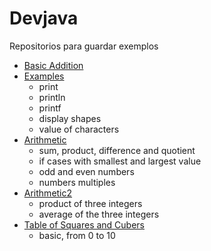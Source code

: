 # Devjava
Repositorios para guardar exemplos

* [Basic Addition](https://github.com/RenanBa/Devjava/blob/master/Matematica/Addition.java)
* [Examples](https://github.com/RenanBa/Devjava/blob/master/Matematica/Exercicios/ChapterTwo/Exemplos.java)
  - print
  - println
  - printf
  - display shapes
  - value of characters
* [Arithmetic](https://github.com/RenanBa/Devjava/blob/master/Matematica/Exercicios/ChapterTwo/Arithmetic.java)
  - sum, product, difference and quotient
  - if cases with smallest and largest value
  - odd and even numbers
  - numbers multiples
* [Arithmetic2](https://github.com/RenanBa/Devjava/blob/master/Matematica/Exercicios/ChapterTwo/ArithmeticSmallestAndLargest.java)
  - product of three integers
  - average of the three integers
* [Table of Squares and Cubers](https://github.com/RenanBa/Devjava/blob/master/Matematica/Exercicios/ChapterTwo/TableSquareCube.java)
  - basic, from 0 to 10
